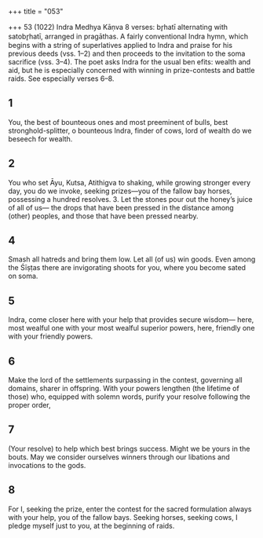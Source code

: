 +++
title = "053"

+++
53 (1022)
Indra
Medhya Kāṇva
8 verses: br̥hatī alternating with satobr̥hatī, arranged in pragāthas.
A fairly conventional Indra hymn, which begins with a string of superlatives  applied to Indra and praise for his previous deeds (vss. 1–2) and then proceeds to  the invitation to the soma sacrifice (vss. 3–4). The poet asks Indra for the usual ben efits: wealth and aid, but he is especially concerned with winning in prize-contests  and battle raids. See especially verses 6–8.
## 1
You, the best of bounteous ones and most preeminent of bulls,
best stronghold-splitter, o bounteous Indra, finder of cows, lord of
wealth do we beseech for wealth.
## 2
You who set Āyu, Kutsa, Atithigva to shaking, while growing stronger  every day,
you do we invoke, seeking prizes—you of the fallow bay horses,
possessing a hundred resolves. 3. Let the stones pour out the honey’s juice of all of us—
the drops that have been pressed in the distance among (other) peoples,  and those that have been pressed nearby.
## 4
Smash all hatreds and bring them low. Let all (of us) win goods.
Even among the Śīṣṭas there are invigorating shoots for you, where you  become sated on soma.
## 5
Indra, come closer here with your help that provides secure wisdom— here, most wealful one with your most wealful superior powers, here,  friendly one with your friendly powers.
## 6
Make the lord of the settlements surpassing in the contest, governing all  domains, sharer in offspring.
With your powers lengthen (the lifetime of those) who, equipped with  solemn words, purify your resolve following the proper order,
## 7
(Your resolve) to help which best brings success. Might we be yours in  the bouts.
May we consider ourselves winners through our libations and
invocations to the gods.
## 8
For I, seeking the prize, enter the contest for the sacred formulation  always with your help, you of the fallow bays.
Seeking horses, seeking cows, I pledge myself just to you, at the
beginning of raids.